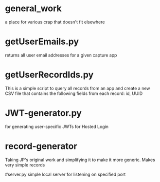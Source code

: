 # general_work
a place for various crap that doesn't fit elsewhere

# getUserEmails.py
returns all user email addresses for a given capture app

# getUserRecordIds.py
This is a simple script to query all records from an app and create a new CSV file that contains the following fields from each record: id, UUID

# JWT-generator.py
for generating user-specific JWTs for Hosted Login

# record-generator
Taking JP's original work and simplifying it to make it more generic. Makes very simple records 

#server.py
simple local server for listening on specified port
